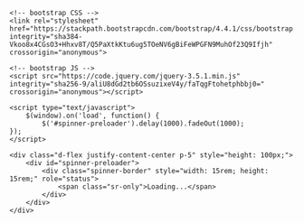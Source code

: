 
<!doctype html>
<html>

<head>
    <title>Spinner Demo</title>

    <!-- bootstrap CSS -->
    <link rel="stylesheet" href="https://stackpath.bootstrapcdn.com/bootstrap/4.4.1/css/bootstrap.min.css" integrity="sha384-Vkoo8x4CGsO3+Hhxv8T/Q5PaXtkKtu6ug5TOeNV6gBiFeWPGFN9MuhOf23Q9Ifjh" crossorigin="anonymous">

    <!-- bootstrap JS -->
    <script src="https://code.jquery.com/jquery-3.5.1.min.js" integrity="sha256-9/aliU8dGd2tb6OSsuzixeV4y/faTqgFtohetphbbj0=" crossorigin="anonymous"></script>
</head>

<body>

    <script type="text/javascript">
        $(window).on('load', function() {
            $('#spinner-preloader').delay(1000).fadeOut(1000);
    });
    </script>

    <div class="d-flex justify-content-center p-5" style="height: 100px;">
        <div id="spinner-preloader">
            <div class="spinner-border" style="width: 15rem; height: 15rem;" role="status">
                <span class="sr-only">Loading...</span>
            </div>
        </div>
    </div>

</body>

</html>

